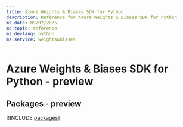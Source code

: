 ```yaml
---
title: Azure Weights & Biases SDK for Python
description: Reference for Azure Weights & Biases SDK for Python
ms.date: 09/02/2025
ms.topic: reference
ms.devlang: python
ms.service: weights&biases
---
```

# Azure Weights & Biases SDK for Python - preview
## Packages - preview
[!INCLUDE [packages](weights-&-biases-index.md)]